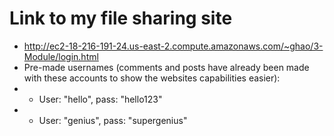 # Link to my file sharing site
* http://ec2-18-216-191-24.us-east-2.compute.amazonaws.com/~ghao/3-Module/login.html
* Pre-made usernames (comments and posts have already been made with these accounts to show the websites capabilities easier): 
* * User: "hello", pass: "hello123"
* * User: "genius", pass: "supergenius"
